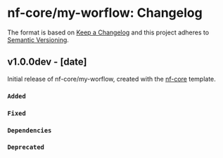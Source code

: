 # nf-core/my-worflow: Changelog

The format is based on [Keep a Changelog](https://keepachangelog.com/en/1.0.0/)
and this project adheres to [Semantic Versioning](https://semver.org/spec/v2.0.0.html).

## v1.0.0dev - [date]

Initial release of nf-core/my-worflow, created with the [nf-core](https://nf-co.re/) template.

### `Added`

### `Fixed`

### `Dependencies`

### `Deprecated`
